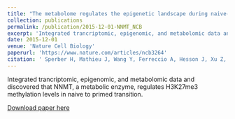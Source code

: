 ```yaml
---
title: "The metabolome regulates the epigenetic landscape during naive-to-primed human embryonic stem cell transition"
collection: publications
permalink: /publication/2015-12-01-NNMT_NCB
excerpt: 'Integrated trancriptomic, epigenomic, and metabolomic data and discovered that NNMT, a metabolic enzyme, regulates H3K27me3 methylation levels in naive to primed transition. '
date: 2015-12-01
venue: 'Nature Cell Biology'
paperurl: 'https://www.nature.com/articles/ncb3264'
citation: ' Sperber H, Mathieu J, Wang Y, Ferreccio A, Hesson J, Xu Z, Fischer KA, Devi A, Detraux D, Gu H, Battle SL, Showalter M, Valensisi C, Bielas JH, Ericson NG, Margaretha L, Robitaille AM, Margineantu D, Fiehn O, Hockenbery D, Blau CA, Raftery D, Margolin AA, Hawkins RD, Moon RT, Ware CB, Ruohola-Baker H: The metabolome regulates the epigenetic landscape during naive-to-primed human embryonic stem cell transition. Nat Cell Biol. 17:1523-1535, 2015'
---
```

Integrated trancriptomic, epigenomic, and metabolomic data and discovered that NNMT, a metabolic enzyme, regulates H3K27me3 methylation levels in naive to primed transition. 

[Download paper here](https://www.nature.com/articles/ncb3264)
